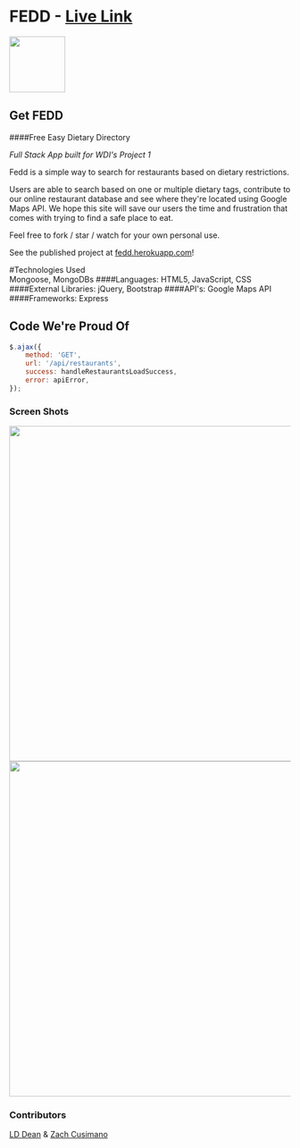 # FEDD - [Live Link](https://google.com)

<img src="https://cloud.githubusercontent.com/assets/7833470/10423298/ea833a68-7079-11e5-84f8-0a925ab96893.png" width="100">

## Get FEDD

####Free Easy Dietary Directory

<i> Full Stack App built for WDI's Project 1 </i>

Fedd is a simple way to search for restaurants based on dietary restrictions.

Users are able to search based on one or multiple dietary tags, contribute to our online restaurant database and see where they're located using Google Maps API. We hope this site will save our users the time and frustration that comes with trying to find a safe place to eat. 

Feel free to fork / star / watch for your own personal use.

See the published project at [fedd.herokuapp.com](http://google.com/)!

#Technologies Used   
Mongoose, MongoDBs
####Languages:
HTML5, JavaScript, CSS
####External Libraries:
jQuery, Bootstrap
####API's:
Google Maps API
####Frameworks:
Express



## Code We're Proud Of

```javascript
$.ajax({
    method: 'GET',
    url: '/api/restaurants',
    success: handleRestaurantsLoadSuccess,
    error: apiError,
});

```

### Screen Shots
<img src="http://i.imgur.com/KgRiwtT.png" width="600">
<img src="http://i.imgur.com/FfCdEoa.png" width="600">

### Contributors
[LD Dean](https://github.com/Vedelopment) & [Zach Cusimano](https://github.com/c00z)
